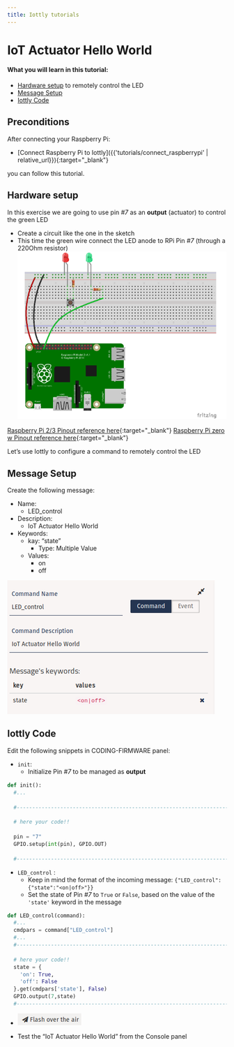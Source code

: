 ```yaml
---
title: Iottly tutorials
---
```


# IoT Actuator Hello World 

#### What you will learn in this tutorial:
- [Hardware setup](#hardware-setup) to remotely control the LED
- [Message Setup](#message-setup)
- [Iottly Code](#iottly-code)

## Preconditions

After connecting your Raspberry Pi:
- [Connect Raspberry Pi to Iottly]({{'tutorials/connect_raspberrypi' | relative_url}}){:target="_blank"}

you can follow this tutorial.


## Hardware setup

In this exercise we are going to use pin *#7* as an **output** (actuator) to control the green LED
- Create a circuit like the one in the sketch
- This time the green wire connect the LED anode to RPi Pin *#7* (through a 220Ohm resistor)
![Alt text](/images/hardware_set_up1.png)



[Raspberry Pi 2/3 Pinout reference here](http://www.jameco.com/Jameco/workshop/circuitnotes/raspberry_pi_circuit_note_fig2a.jpg){:target="_blank"} 
[Raspberry Pi zero w Pinout reference here](http://othermod.com/wp-content/uploads/Raspberry-Pi-Model-Zero-Mini-PC.jpg){:target="_blank"}   

Let’s use Iottly to configure  a command to remotely control the LED


## Message Setup 

Create the following message:
- Name: 
  - LED_control
- Description: 
  - IoT Actuator Hello World
- Keywords:
  - kay: “state”
    - Type: Multiple Value
  - Values:
    - on
    - off
    
![Alt text](/images/iottly_message_setup.png)


## Iottly Code
Edit the following snippets in CODING-FIRMWARE panel:
- ```init```:
  - Initialize Pin *#7* to be managed as **output**
  

```python
def init():
  #...

  #-----------------------------------------------------------------------------#

  # here your code!!
  
  pin = "7"
  GPIO.setup(int(pin), GPIO.OUT)
  
  #-----------------------------------------------------------------------------#

  ```
  
  
- ```LED_control``` :
  - Keep in mind the format of the incoming message:
      ```{"LED_control":{"state":"<on|off>"}}```
  - Set the state of Pin *#7* to ```True``` or ```False```, based on the value of the ```'state'``` keyword in the message

```python
def LED_control(command):
  #...
  cmdpars = command["LED_control"]
  #...
  #-----------------------------------------------------------------------------#

  # here your code!!
  state = {
    'on': True,
    'off': False
  }.get(cmdpars['state'], False)  
  GPIO.output(7,state)
  #-----------------------------------------------------------------------------#
  ```
  
  
- ![Alt text](/images/flash_botton.png)


- Test the “IoT Actuator Hello World” from the Console panel



